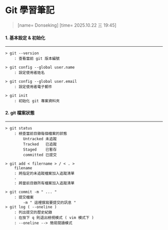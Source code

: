 # Git 學習筆記
>[name= Donseking]
>[time= 2025.10.22 三 19:45]

#### 1. 基本設定 & 初始化
---

    > git --version
        : 查看當前 git 版本編號

    > git config --global user.name
        : 設定使用者姓名

    > git config --global user.email
        : 設定使用者電子郵件

    > git init
        : 初始化 git 專案資料夾

#### 2. git 檔案狀態
---

    > git status
        : 檢查當前目錄每個檔案的狀態
            Untracked 未追蹤
            Tracked   已追蹤
            Staged    已暫存
            committed 已提交

    > git add < filername > / < . >
        filename
        : 將指定的未追蹤檔案加入追蹤清單
        .
        : 將當前目錄所有檔案加入追蹤清單
    
    > git commit -m " ... "
        : 提交檔案
            -m " 這裡撰寫要提交的訊息 "
    > git log ( --oneline )
        : 列出提交的歷史紀錄
        : 在按下 q 則退出檢視模式 ( vim 模式下 )
        : --oneline --> 簡易閱讀模式